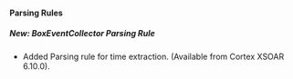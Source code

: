 #### Parsing Rules
##### New: BoxEventCollector Parsing Rule
- Added Parsing rule for time extraction. (Available from Cortex XSOAR 6.10.0).
